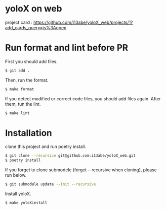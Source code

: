 # yoloX on web
project card : https://github.com/i13abe/yoloX_web/projects/1?add_cards_query=is%3Aopen

# Run format and lint before PR
First you should add files.

```sh
$ git add .
```

Then, run the format.

```sh
$ make format
```

If you detect modified or correct code files, you should add files again.
After them, tun the lint.

```sh
$ make lint
```

# Installation
clone this project and run poetry install.

```sh
$ git clone --recursive git@github.com:i13abe/yoloX_web.git
$ poetry install
```

If you forget to clone submodele (forget --recursive when cloning), please run below.

```sh
$ git submodule update --init --recursive
```

Install yoloX.

```sh
$ make yoloXinstall
```